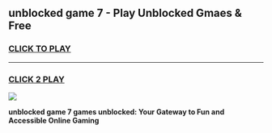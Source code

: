 
## unblocked game 7 - Play Unblocked Gmaes & Free
<h3>
<a href="https://premium.freeplayer.one?title=unblocked_game_7&ref=20F">CLICK TO PLAY</a></h3>
<hr>

<h3>
<a href="https://premium.freeplayer.one?title=unblocked_game_7&ref=20F">CLICK 2 PLAY</a>
  
</h3>

<a href="https://premium.freeplayer.one?title=unblocked_game_7&ref=20F/"><img src="https://clearcache.store/games.png"></a>


**unblocked game 7 games unblocked: Your Gateway to Fun and Accessible Online Gaming**
